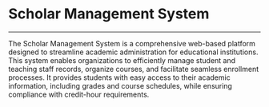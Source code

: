 # Scholar Management System

---

The Scholar Management System is a comprehensive web-based platform designed to streamline academic administration for educational institutions. This system enables organizations to efficiently manage student and teaching staff records, organize courses, and facilitate seamless enrollment processes. It provides students with easy access to their academic information, including grades and course schedules, while ensuring compliance with credit-hour requirements.
